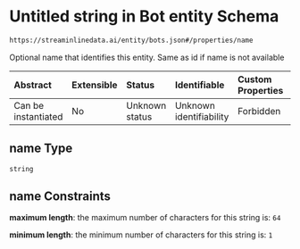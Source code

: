 # Untitled string in Bot entity Schema

```txt
https://streaminlinedata.ai/entity/bots.json#/properties/name
```

Optional name that identifies this entity. Same as id if name is not available

| Abstract            | Extensible | Status         | Identifiable            | Custom Properties | Additional Properties | Access Restrictions | Defined In                                            |
| :------------------ | :--------- | :------------- | :---------------------- | :---------------- | :-------------------- | :------------------ | :---------------------------------------------------- |
| Can be instantiated | No         | Unknown status | Unknown identifiability | Forbidden         | Allowed               | none                | [bots.json*](bots.md "open original schema") |

## name Type

`string`

## name Constraints

**maximum length**: the maximum number of characters for this string is: `64`

**minimum length**: the minimum number of characters for this string is: `1`
